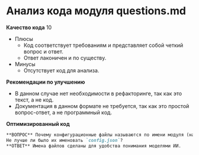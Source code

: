 # Анализ кода модуля questions.md

**Качество кода**
10
- Плюсы
    -  Код соответствует требованиям и представляет собой четкий вопрос и ответ.
    -  Ответ лаконичен и по существу.
- Минусы
    -   Отсутствует код для анализа.

**Рекомендации по улучшению**
-   В данном случае нет необходимости в рефакторинге, так как это текст, а не код.
-   Документация в данном формате не требуется, так как это простой вопрос-ответ, а не программный код.

**Оптимизированный код**
```markdown
**ВОПРОС** Почему конфигурационные файлы называются по имени модуля (например: `suppliers.json`)?
Не лучше ли было их именовать `config.json`?
**ОТВЕТ** Имена файлов сделаны для удобства понимания моделями ИИ.
```